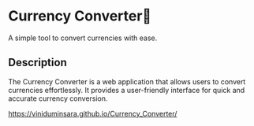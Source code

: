 # Currency Converter💸

A simple tool to convert currencies with ease.

## Description

The Currency Converter is a web application that allows users to convert currencies effortlessly. It provides a user-friendly interface for quick and accurate currency conversion.

https://viniduminsara.github.io/Currency_Converter/

